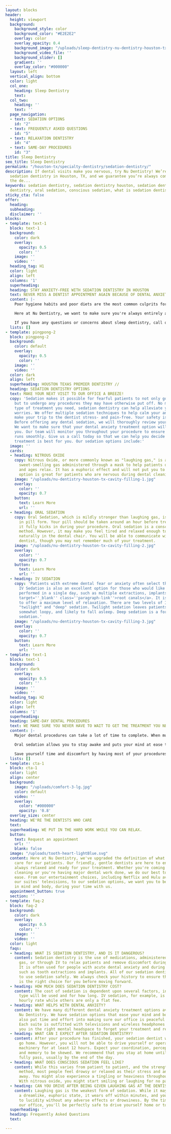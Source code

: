 ```yaml
---
layout: blocks
header:
  height: viewport
  background:
    background_style: color
    background_color: "#E2E2E2"
    overlay: color
    overlay_opacity: 0.4
    background_image: "/uploads/sleep-dentistry-nu-dentistry-houston-tx-hero.jpg"
    background_video_file: ''
    background_slider: []
    gradient: ''
    overlay_color: "#000000"
  layout: left
  vertical_align: bottom
  color: light
  col_one:
    heading: Sleep Dentistry
    text: 
  col_two:
    heading: ''
    text: ''
  page_navigation:
  - text: SEDATION OPTIONS
    id: "2"
  - text: FREQUENTLY ASKED QUESTIONS
    id: "5"
  - text: RELAXATION DENTISTRY
    id: "4"
  - text: SAME-DAY PROCEDURES
    id: "3"
title: Sleep Dentistry
seo_title: Sleep Dentistry
permalink: "/houston-tx/specialty-dentistry/sedation-dentistry/"
description: If dental visits make you nervous, try Nu Dentistry! We’re experts in
  sedation dentistry in Houston, TX, and we guarantee you’re always comfortable in
  the de...
keywords: sedation dentistry, sedation dentistry houston, sedation dentist, iv sedation
  dentistry, oral sedation, conscious sedation, what is sedation dentistry, sedat...
sticky_cta: false
offer:
  heading: 
  subheading: 
  disclaimer: ''
blocks:
- template: text-1
  block: text-1
  background:
    color: dark
    overlay:
      opacity: 0.5
      color: ''
    image: ''
    video: ''
  heading_tag: H1
  color: light
  align: left
  columns: '1'
  superheading: 
  heading: STAY ANXIETY-FREE WITH SEDATION DENTISTRY IN HOUSTON
  text: NEVER MISS A DENTIST APPOINTMENT AGAIN BECAUSE OF DENTAL ANXIETY!
  content: |-
    Poor hygiene habits and poor diets are the most common culprits for cavities and decay. However, there is a secret villain causing toothaches and oral problems around the world: dental phobia. Fear of the dentist has led too many patients to avoid their <a href='/houston-tx/general-dentistry/dental-cleaning/' target='_blank' class='paragraph-link'>dental cleanings and exams</a> — a big and costly mistake. Avoiding the dentist can lead to dental problems that otherwise would have been easily treatable. However, our dentists are here to help you conquer your fear and make visits to our office simple and painless.

    Here at Nu Dentistry, we want to make sure you're always entirely at ease when receiving the care you need. For those who want more than general anesthesia to feel reassured about their treatment, we offer a wide selection of both conscious and unconscious sedation options available upon request. We always want our patients to have the best dental experience possible. Let our dental team ease your fears in our calm and safe dental office. Going to the dental office without fear will completely change your life and get your dental health back on track.

    If you have any questions or concerns about sleep dentistry, call our office at <a href='tel:+8329164144' title='Click to Call Us'>(832) 916-4144</a>, and we'll be happy to answer.
  lists: []
- template: pingpong-2
  block: pingpong-2
  background:
    color: default
    overlay:
      opacity: 0.5
      color: ''
    image: ''
    video: ''
  color: dark
  align: left
  superheading: HOUSTON TEXAS PREMIER DENTISTRY //
  heading: SEDATION DENTISTRY OPTIONS
  text: MAKE YOUR NEXT VISIT TO OUR OFFICE A BREEZE!
  copy: 'Sedation makes it possible for fearful patients to not only go to the dentist
    but to undergo any procedures they may have otherwise put off. No matter what
    type of treatment you need, sedation dentistry can help alleviate your excessive
    worries. We offer multiple sedation techniques to help calm your anxieties and
    make your trip to the dentist stress- and pain-free. Your safety is our #1 priority.
    Before offering any dental sedation, we will thoroughly review your medical history.
    We want to make sure that your dental anxiety treatment option will be safe for
    you. Our team will monitor you throughout your procedure to ensure that everything
    runs smoothly. Give us a call today so that we can help you decide which sedation
    treatment is best for you. Our sedation options include:'
  image: ''
  cards:
  - heading: NITROUS OXIDE
    copy: Nitrous Oxide, or more commonly known as "laughing gas," is a colorless,
      sweet-smelling gas administered through a mask to help patients of all needs
      and ages relax. It has a euphoric effect and will not put you to sleep. This
      option is great for patients who are nervous during dental cleaning appointments.
    image: "/uploads/nu-dentistry-houston-tx-cavity-filling-1.jpg"
    overlay:
      color: ''
      opacity: 0.7
    button:
      text: Learn More
      url: ''
  - heading: ORAL SEDATION
    copy: Oral Sedation, which is mildly stronger than laughing gas, is administered
      in pill form. Your pill should be taken around an hour before treatment so that
      it fully kicks in during your procedure. Oral sedation is a conscious sedation
      method. However, it may make you feel tired and relaxed enough to fall asleep
      naturally in the dental chair. You will be able to communicate with your sedation
      dentist, though you may not remember much of your treatment.
    image: "/uploads/nu-dentistry-houston-tx-cavity-filling-2.jpg"
    overlay:
      color: ''
      opacity: 0.7
    button:
      text: Learn More
      url: ''
  - heading: IV SEDATION
    copy: 'Patients with extreme dental fear or anxiety often select this option.
      IV Sedation is also an excellent option for those who would like multiple procedures
      performed in a single day, such as multiple extractions, implants, or <a href=''/houston-tx/emergency-dentistry/root-canal/''
      target=''_blank'' class=''paragraph-link''>root canals</a>. It is given intravenously
      to offer a maximum level of relaxation. There are two levels of IV sedation:
      "twilight" and "deep" sedation. Twilight sedation leaves patients awake, though
      somewhat loopy, and likely to fall asleep. Deep sedation is a form of unconscious
      sedation.'
    image: "/uploads/nu-dentistry-houston-tx-cavity-filling-3.jpg"
    overlay:
      color: ''
      opacity: 0.7
    button:
      text: Learn More
      url: ''
- template: text-1
  block: text-1
  background:
    color: dark
    overlay:
      opacity: 0.5
      color: ''
    image: ''
    video: ''
  heading_tag: H2
  color: light
  align: left
  columns: '1'
  superheading: 
  heading: SAME-DAY DENTAL PROCEDURES
  text: WE MAKE SURE YOU NEVER HAVE TO WAIT TO GET THE TREATMENT YOU NEED.
  content: |-
    Major dental procedures can take a lot of time to complete. When multiple treatments are needed, it can take way too much time to get them done separately. However, sedation dentistry allows you to comfortably get a brand new smile in a single visit with same-day dental procedures.

    Oral sedation allows you to stay awake and puts your mind at ease throughout your procedures. For patients who prefer it, we can use IV sedation to keep you asleep throughout your procedures. Your time with us will be over before you know it! Our sedation dentists can help you decide which method is right for your needs.

    Save yourself time and discomfort by having most of your procedures finished in a single appointment! With sedation dentistry, we can make your time in our office as efficient as possible without putting a strain on your daily life. If you're ready to schedule your treatments, call our office at **(832) 916-4144** today!
  lists: []
- template: cta-1
  block: cta-1
  color: light
  align: center
  background:
    image: "/uploads/comfort-3-lg.jpg"
    color: default
    video: ''
    overlay:
      color: "#000000"
      opacity: '0.8'
  overlay_size: center
  heading: WE'RE THE DENTISTS WHO CARE
  text: 
  superheading: WE PUT IN THE HARD WORK WHILE YOU CAN RELAX.
  button:
    text: Request an appointment
    url: ''
    blank: false
  image: "/uploads/tooth-heart-lightBlue.svg"
  content: Here at Nu Dentistry, we've upgraded the definition of what it means to
    care for our patients. Our friendly, gentle dentists are here to ensure you are
    always relaxed and ready for your treatment. Whether you're coming in for a routine
    cleaning or you're having major dental work done, we do our best to put you at
    ease. From our entertainment choices, including Netflix and Hulu available on
    our suites' televisions, to our sedation options, we want you to be fully satisfied
    in mind and body, during your time with us.
  appointment_button: true
  section: ''
- template: faq-2
  block: faq-2
  background:
    color: dark
    overlay:
      opacity: 0.5
      color: ''
    image: ''
    video: ''
  color: light
  faqs:
  - heading: WHAT IS SEDATION DENTISTRY, AND IS IT DANGEROUS?
    content: Sedation dentistry is the use of medications, administered orally, by
      gas, or through IV to relax patients and remove discomfort during treatment.
      It is often used for people with acute dental anxiety and during intensive procedures,
      such as tooth extractions and implants. All of our sedation dentists are trained
      to use sedation safely. We always check your history to ensure that sedation
      is the right choice for you before moving forward.
  - heading: HOW MUCH DOES SEDATION DENTISTRY COST?
    content: The cost of sedation is dependent upon several factors, including which
      type will be used and for how long. IV sedation, for example, is priced at an
      hourly rate while others are only a flat fee.
  - heading: WHAT HELPS WITH DENTAL ANXIETY?
    content: We have many different dental anxiety treatment options available at
      Nu Dentistry. We have sedation options that ease your mind and body. We have
      also put time and effort into making sure our office is peaceful and relaxing.
      Each suite is outfitted with televisions and wireless headphones to help put
      you in the right mental headspace to forget your treatment and relax.
  - heading: WHAT CAN I EXPECT AFTER SEDATION DENTISTRY?
    content: After your procedure has finished, your sedation dentist will let you
      go home. However, you will not be able to drive yourself or operate any other
      machinery for at least 12 hours. Expect your coordination, perception, judgment,
      and memory to be skewed. We recommend that you stay at home until the effects
      fully pass, usually by the end of the day.
  - heading: WHAT DOES CONSCIOUS SEDATION FEEL LIKE?
    content: While this varies from patient to patient, and the strength of the sedation
      method, most people feel drowsy or relaxed as their stress and anxiety melt
      away. You might also experience a tingling or heaviness throughout your body.
      With nitrous oxide, you might start smiling or laughing for no particular reason.
  - heading: CAN YOU DRIVE AFTER BEING GIVEN LAUGHING GAS AT THE DENTIST?
    content: Laughing gas is the weakest form of sedation. While it may put you in
      a dreamlike, euphoric state, it wears off within minutes, and you return quickly
      to lucidity without any adverse effects or drowsiness. By the time you leave
      our office, you'll be perfectly safe to drive yourself home or to work.
  superheading: ''
  heading: Frequently Asked Questions
  text: 

---
```

